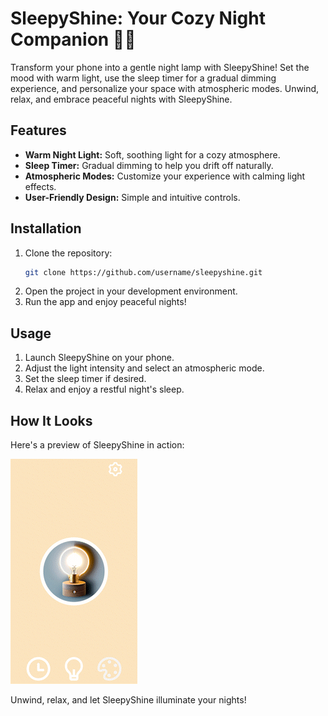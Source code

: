 # SleepyShine: Your Cozy Night Companion 🌙💤

Transform your phone into a gentle night lamp with SleepyShine! Set the mood with warm light, use the sleep timer for a gradual dimming experience, and personalize your space with atmospheric modes. Unwind, relax, and embrace peaceful nights with SleepyShine.

## Features
- **Warm Night Light:** Soft, soothing light for a cozy atmosphere.
- **Sleep Timer:** Gradual dimming to help you drift off naturally.
- **Atmospheric Modes:** Customize your experience with calming light effects.
- **User-Friendly Design:** Simple and intuitive controls.

## Installation
1. Clone the repository:
   ```bash
   git clone https://github.com/username/sleepyshine.git
   ```
2. Open the project in your development environment.
3. Run the app and enjoy peaceful nights!

## Usage
1. Launch SleepyShine on your phone.
2. Adjust the light intensity and select an atmospheric mode.
3. Set the sleep timer if desired.
4. Relax and enjoy a restful night's sleep.

## How It Looks
Here's a preview of SleepyShine in action:

![Try Before Buy Demo](https://github.com/tigran-sargsyan-w/sleepy-shine/blob/main/sleepy-shine/Assets/Resources/sleepy_shine.gif)

Unwind, relax, and let SleepyShine illuminate your nights!
